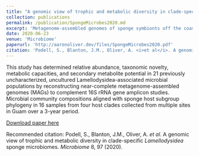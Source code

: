 ```yaml
---
title: "A genomic view of trophic and metabolic diversity in clade-specific <i>Lamellodysidea</i> sponge microbiomes"
collection: publications
permalink: /publication/SpongeMicrobes2020.md
excerpt: 'Metagenome-assembled genomes of sponge symbionts off the coast of Guam.'
date: 2020-06-23
venue: 'Microbiome'
paperurl: 'http://aaronoliver.dev/files/SpongeMicrobes2020.pdf'
citation: 'Podell, S., Blanton, J.M., Oliver, A. <i>et al</i>. A genomic view of trophic and metabolic diversity in clade-specific <i>Lamellodysidea</i> sponge microbiomes. <i>Microbiome</i> 8, 97 (2020).'
---
```

This study has determined relative abundance, taxonomic novelty, metabolic capacities, and secondary metabolite potential in 21 previously uncharacterized, uncultured Lamellodysidea-associated microbial populations by reconstructing near-complete metagenome-assembled genomes (MAGs) to complement 16S rRNA gene amplicon studies. Microbial community compositions aligned with sponge host subgroup phylogeny in 16 samples from four host clades collected from multiple sites in Guam over a 3-year period.

[Download paper here](http://aaronaoliver.dev/files/SpongeMicrobes2020.pdf)

Recommended citation: Podell, S., Blanton, J.M., Oliver, A. <i>et al</i>. A genomic view of trophic and metabolic diversity in clade-specific <i>Lamellodysidea</i> sponge microbiomes. <i>Microbiome</i> 8, 97 (2020).